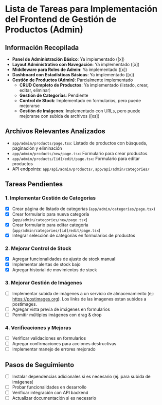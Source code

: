 # Lista de Tareas para Implementación del Frontend de Gestión de Productos (Admin)

## Información Recopilada
- **Panel de Administración Básico**: Ya implementado ([x])
- **Layout Administrativo con Navegación**: Ya implementado ([x])
- **Middleware para Roles de Admin**: Ya implementado ([x])
- **Dashboard con Estadísticas Básicas**: Ya implementado ([x])
- **Gestión de Productos (Admin)**: Parcialmente implementado
  - **CRUD Completo de Productos**: Ya implementado (listado, crear, editar, eliminar)
  - **Gestión de Categorías**: Pendiente
  - **Control de Stock**: Implementado en formularios, pero puede mejorarse
  - **Gestión de Imágenes**: Implementado con URLs, pero puede mejorarse con subida de archivos ([xs])

## Archivos Relevantes Analizados
- `app/admin/products/page.tsx`: Listado de productos con búsqueda, paginación y eliminación
- `app/admin/products/new/page.tsx`: Formulario para crear productos
- `app/admin/products/[id]/edit/page.tsx`: Formulario para editar productos
- API endpoints: `app/api/admin/products/`, `app/api/admin/categories/`

## Tareas Pendientes

### 1. Implementar Gestión de Categorías
- [x] Crear página de listado de categorías (`app/admin/categories/page.tsx`)
- [x] Crear formulario para nueva categoría (`app/admin/categories/new/page.tsx`)
- [x] Crear formulario para editar categoría (`app/admin/categories/[id]/edit/page.tsx`)
- [x] Integrar selección de categorías en formularios de productos

### 2. Mejorar Control de Stock
- [x] Agregar funcionalidades de ajuste de stock manual
- [x] Implementar alertas de stock bajo
- [x] Agregar historial de movimientos de stock

### 3. Mejorar Gestión de Imágenes
- [ ] Implementar subida de imágenes a un servicio de almacenamiento (ej: https://postimages.org). Los links de las imagenes estan subidos a postimages.
- [ ] Agregar vista previa de imágenes en formularios
- [ ] Permitir múltiples imágenes con drag & drop

### 4. Verificaciones y Mejoras
- [ ] Verificar validaciones en formularios
- [ ] Agregar confirmaciones para acciones destructivas
- [ ] Implementar manejo de errores mejorado

## Pasos de Seguimiento
- [ ] Instalar dependencias adicionales si es necesario (ej. para subida de imágenes)
- [ ] Probar funcionalidades en desarrollo
- [ ] Verificar integración con API backend
- [ ] Actualizar documentación si es necesario